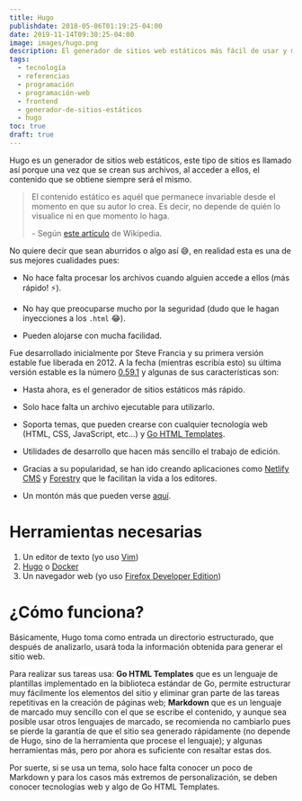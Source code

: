 ```yaml
---
title: Hugo
publishdate: 2018-05-06T01:19:25-04:00
date: 2019-11-14T09:30:25-04:00
image: images/hugo.png
description: El generador de sitios web estáticos más fácil de usar y más rápido del mundo.
tags:
  - tecnología
  - referencias
  - programación
  - programación-web
  - frontend
  - generador-de-sitios-estáticos
  - hugo
toc: true
draft: true
---
```


Hugo es un generador de sitios web estáticos, este tipo de sitios es llamado
así porque una vez que se crean sus archivos, al acceder a ellos, el contenido
que se obtiene siempre será el mismo.

[Contenido dinámico]: https://es.wikipedia.org/wiki/Contenido_din%C3%A1mico

> El contenido estático es aquél que permanece invariable desde el momento en
> que su autor lo crea. Es decir, no depende de quién lo visualice ni en que
> momento lo haga.
>
> \- Según [este artículo][Contenido dinámico] de Wikipedia.

No quiere decir que sean aburridos o algo así 😅, en realidad esta es una de
sus mejores cualidades pues:

* No hace falta procesar los archivos cuando alguien accede a ellos (más
  rápido! ⚡).

* No hay que preocuparse mucho por la seguridad (dudo que le hagan
  inyecciones a los `.html` 😂).

* Pueden alojarse con mucha facilidad.

[Hugo releases]: https://github.com/gohugoio/hugo/releases/

Fue desarrollado inicialmente por Steve Francia y su primera versión estable
fue liberada en 2012. A la fecha (mientras escribía esto) su última versión
estable es la número [0.59.1][Hugo releases] y algunas de sus características
son:

[Go HTML Templates]: http://golang.org/pkg/html/template/
[Netlify CMS]: https://www.netlifycms.org/
[Forestry]: https://forestry.io
[Hugo features]: https://gohugo.io/about/features/

* Hasta ahora, es el generador de sitios estáticos más rápido.

* Solo hace falta un archivo ejecutable para utilizarlo.

* Soporta temas, que pueden crearse con cualquier tecnología web (HTML, CSS,
  JavaScript, etc...) y [Go HTML Templates][].

* Utilidades de desarrollo que hacen más sencillo el trabajo de edición.

* Gracias a su popularidad, se han ido creando aplicaciones como
  [Netlify CMS][] y [Forestry][] que le facilitan la vida a los editores.

* Un montón más que pueden verse [aquí][Hugo features].

# Herramientas necesarias

[Hugo]: https://gohugo.io
[Vim]: https://www.vim.org/
[Docker]: https://docker.com
[Firefox Developer Edition]: https://www.mozilla.org/en-US/firefox/developer/

1. Un editor de texto (yo uso [Vim][])
2. [Hugo][] o [Docker][]
3. Un navegador web (yo uso [Firefox Developer Edition][])

# ¿Cómo funciona?

Básicamente, Hugo toma como entrada un directorio estructurado, que después de
analizarlo, usará toda la información obtenida para generar el sitio web.

Para realizar sus tareas usa: **Go HTML Templates** que es un lenguaje de
plantillas implementado en la biblioteca estándar de Go, permite estructurar
muy fácilmente los elementos del sitio y eliminar gran parte de las tareas
repetitivas en la creación de páginas web; **Markdown** que es un lenguaje de
marcado muy sencillo con el que se escribe el contenido, y aunque sea posible
usar otros lenguajes de marcado, se recomienda no cambiarlo pues se pierde la
garantía de que el sitio sea generado rápidamente (no depende de Hugo, sino de
la herramienta que procese el lenguaje); y algunas herramientas más, pero por
ahora es suficiente con resaltar estas dos.

Por suerte, si se usa un tema, solo hace falta conocer un poco de Markdown y
para los casos más extremos de personalización, se deben conocer tecnologías
web y algo de Go HTML Templates. 

